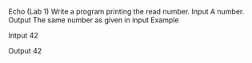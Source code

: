 Echo (Lab 1)
Write a program printing the read number.
Input
A number.
Output
The same number as given in input
Example

Intput
42

Output
42
